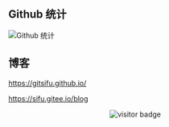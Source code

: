 ## Github 统计

![Github 统计](https://github-readme-stats.vercel.app/api?username=Gitsifu&count_private=true&show_icons=true&theme=onedark)

## 博客

https://gitsifu.github.io/

https://sifu.gitee.io/blog

<p align="center">
  <img src="https://visitor-badge.glitch.me/badge?page_id=Gitsifu.Gitsifu" alt="visitor badge"/>
</p>
